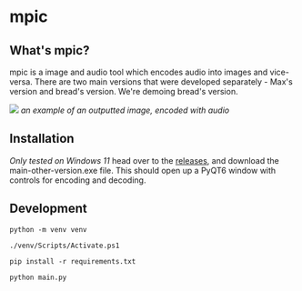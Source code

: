 # mpic

## What's mpic?
mpic is a image and audio tool which encodes audio into images and vice-versa. There are two main versions that were developed separately - Max's version and bread's version. We're demoing bread's version.

![](https://hc-cdn.hel1.your-objectstorage.com/s/v3/3714599581c5e0f64963e162cde6afb314d0ea73_hhh.png)
_an example of an outputted image, encoded with audio_

## Installation
_Only tested on Windows 11_
head over to the [releases](https://github.com/sirbread/mpic/releases/tag/mpic-v0.1), and download the main-other-version.exe file. This should open up a PyQT6 window with controls for encoding and decoding.

## Development
```python -m venv venv```

```./venv/Scripts/Activate.ps1```

```pip install -r requirements.txt```

```python main.py```